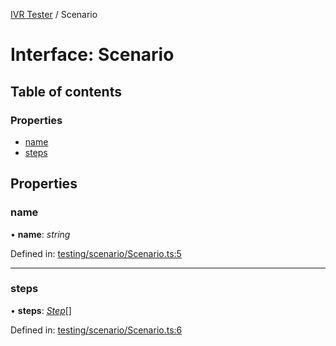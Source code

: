 [IVR Tester](../README.md) / Scenario

# Interface: Scenario

## Table of contents

### Properties

- [name](scenario.md#name)
- [steps](scenario.md#steps)

## Properties

### name

• **name**: *string*

Defined in: [testing/scenario/Scenario.ts:5](https://github.com/SketchingDev/ivr-tester/blob/5f8f2c2/packages/ivr-tester/src/testing/scenario/Scenario.ts#L5)

___

### steps

• **steps**: [*Step*](step.md)[]

Defined in: [testing/scenario/Scenario.ts:6](https://github.com/SketchingDev/ivr-tester/blob/5f8f2c2/packages/ivr-tester/src/testing/scenario/Scenario.ts#L6)

